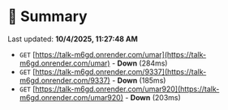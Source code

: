 # 📖 Summary
Last updated: **10/4/2025, 11:27:48 AM**

- `GET` [https://talk-m6gd.onrender.com/umar](https://talk-m6gd.onrender.com/umar) - **Down** (284ms)
- `GET` [https://talk-m6gd.onrender.com/9337](https://talk-m6gd.onrender.com/9337) - **Down** (185ms)
- `GET` [https://talk-m6gd.onrender.com/umar920](https://talk-m6gd.onrender.com/umar920) - **Down** (203ms)
